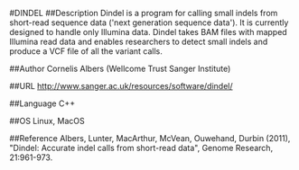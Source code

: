 #DINDEL
##Description
Dindel is a program for calling small indels from short-read sequence data ('next generation sequence data'). It is currently designed to handle only Illumina data. Dindel takes BAM files with mapped Illumina read data and enables researchers to detect small indels and produce a VCF file of all the variant calls.

##Author
Cornelis Albers (Wellcome Trust Sanger Institute)

##URL
http://www.sanger.ac.uk/resources/software/dindel/

##Language
C++

##OS
Linux, MacOS

##Reference
Albers, Lunter, MacArthur, McVean, Ouwehand, Durbin (2011), "Dindel: Accurate indel calls from short-read data", Genome Research, 21:961-973.

